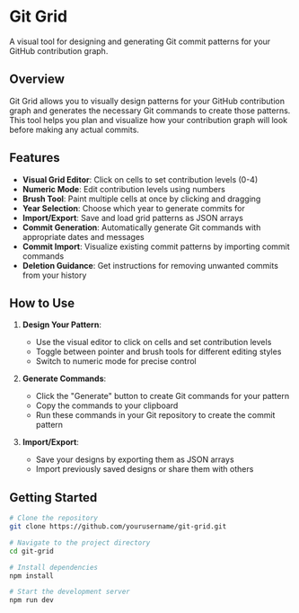 # Git Grid

A visual tool for designing and generating Git commit patterns for your GitHub contribution graph.

## Overview

Git Grid allows you to visually design patterns for your GitHub contribution graph and generates the necessary Git commands to create those patterns. This tool helps you plan and visualize how your contribution graph will look before making any actual commits.

## Features

- **Visual Grid Editor**: Click on cells to set contribution levels (0-4)
- **Numeric Mode**: Edit contribution levels using numbers
- **Brush Tool**: Paint multiple cells at once by clicking and dragging
- **Year Selection**: Choose which year to generate commits for
- **Import/Export**: Save and load grid patterns as JSON arrays
- **Commit Generation**: Automatically generate Git commands with appropriate dates and messages
- **Commit Import**: Visualize existing commit patterns by importing commit commands
- **Deletion Guidance**: Get instructions for removing unwanted commits from your history

## How to Use

1. **Design Your Pattern**:
   - Use the visual editor to click on cells and set contribution levels
   - Toggle between pointer and brush tools for different editing styles
   - Switch to numeric mode for precise control

2. **Generate Commands**:
   - Click the "Generate" button to create Git commands for your pattern
   - Copy the commands to your clipboard
   - Run these commands in your Git repository to create the commit pattern

3. **Import/Export**:
   - Save your designs by exporting them as JSON arrays
   - Import previously saved designs or share them with others

## Getting Started

```bash
# Clone the repository
git clone https://github.com/yourusername/git-grid.git

# Navigate to the project directory
cd git-grid

# Install dependencies
npm install

# Start the development server
npm run dev
```
